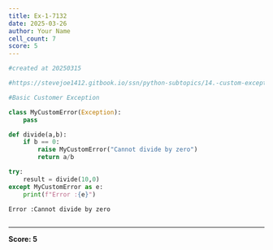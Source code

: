 ```yaml
---
title: Ex-1-7132
date: 2025-03-26
author: Your Name
cell_count: 7
score: 5
---
```


```python
#created at 20250315
```


```python
#https://stevejoe1412.gitbook.io/ssn/python-subtopics/14.-custom-exceptions
```


```python
#Basic Customer Exception
```


```python
class MyCustomError(Exception):
    pass
```


```python
def divide(a,b):
    if b == 0:
        raise MyCustomError("Cannot divide by zero")
        return a/b
```


```python
try:
    result = divide(10,0)
except MyCustomError as e:
    print(f"Error :{e}")
```

    Error :Cannot divide by zero



```python

```


---
**Score: 5**